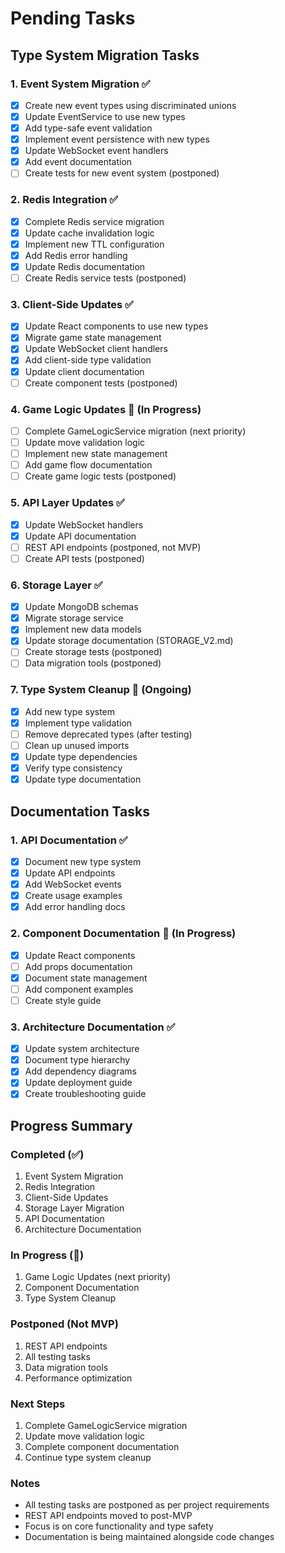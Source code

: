 # Pending Tasks

## Type System Migration Tasks

### 1. Event System Migration ✅
- [x] Create new event types using discriminated unions
- [x] Update EventService to use new types
- [x] Add type-safe event validation
- [x] Implement event persistence with new types
- [x] Update WebSocket event handlers
- [x] Add event documentation
- [ ] Create tests for new event system (postponed)

### 2. Redis Integration ✅
- [x] Complete Redis service migration
- [x] Update cache invalidation logic
- [x] Implement new TTL configuration
- [x] Add Redis error handling
- [x] Update Redis documentation
- [ ] Create Redis service tests (postponed)

### 3. Client-Side Updates ✅
- [x] Update React components to use new types
- [x] Migrate game state management
- [x] Update WebSocket client handlers
- [x] Add client-side type validation
- [x] Update client documentation
- [ ] Create component tests (postponed)

### 4. Game Logic Updates 🔄 (In Progress)
- [ ] Complete GameLogicService migration (next priority)
- [ ] Update move validation logic
- [ ] Implement new state management
- [ ] Add game flow documentation
- [ ] Create game logic tests (postponed)

### 5. API Layer Updates ✅
- [x] Update WebSocket handlers
- [x] Update API documentation
- [ ] REST API endpoints (postponed, not MVP)
- [ ] Create API tests (postponed)

### 6. Storage Layer ✅
- [x] Update MongoDB schemas
- [x] Migrate storage service
- [x] Implement new data models
- [x] Update storage documentation (STORAGE_V2.md)
- [ ] Create storage tests (postponed)
- [ ] Data migration tools (postponed)

### 7. Type System Cleanup 🔄 (Ongoing)
- [x] Add new type system
- [x] Implement type validation
- [ ] Remove deprecated types (after testing)
- [ ] Clean up unused imports
- [x] Update type dependencies
- [x] Verify type consistency
- [x] Update type documentation

## Documentation Tasks

### 1. API Documentation ✅
- [x] Document new type system
- [x] Update API endpoints
- [x] Add WebSocket events
- [x] Create usage examples
- [x] Add error handling docs

### 2. Component Documentation 🔄 (In Progress)
- [x] Update React components
- [ ] Add props documentation
- [x] Document state management
- [ ] Add component examples
- [ ] Create style guide

### 3. Architecture Documentation ✅
- [x] Update system architecture
- [x] Document type hierarchy
- [x] Add dependency diagrams
- [x] Update deployment guide
- [x] Create troubleshooting guide

## Progress Summary

### Completed (✅)
1. Event System Migration
2. Redis Integration
3. Client-Side Updates
4. Storage Layer Migration
5. API Documentation
6. Architecture Documentation

### In Progress (🔄)
1. Game Logic Updates (next priority)
2. Component Documentation
3. Type System Cleanup

### Postponed (Not MVP)
1. REST API endpoints
2. All testing tasks
3. Data migration tools
4. Performance optimization

### Next Steps
1. Complete GameLogicService migration
2. Update move validation logic
3. Complete component documentation
4. Continue type system cleanup

### Notes
- All testing tasks are postponed as per project requirements
- REST API endpoints moved to post-MVP
- Focus is on core functionality and type safety
- Documentation is being maintained alongside code changes